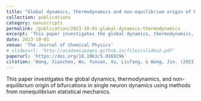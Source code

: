 ```yaml
---
title: "Global dynamics, thermodynamics and non-equilibrium origin of bifurcations for single neuron dynamics"
collection: publications
category: manuscripts
permalink: /publication/2023-10-01-global-dynamics-thermodynamics
excerpt: 'This paper investigates the global dynamics, thermodynamics, and non-equilibrium origin of bifurcations in single neuron dynamics.'
date: 2023-10-01
venue: 'The Journal of Chemical Physics'
# slidesurl: 'http://academicpages.github.io/files/slides2.pdf'
paperurl: 'https://doi.org/10.1063/5.0169296'
citation: 'Wang, Xiaochen, Wu, Yuxuan, Xu, Liufang, & Wang, Jin. (2023). Global dynamics, thermodynamics and non-equilibrium origin of bifurcations for single neuron dynamics. The Journal of Chemical Physics, 159(15), 154105.'
---
```


This paper investigates the global dynamics, thermodynamics, and non-equilibrium origin of bifurcations in single neuron dynamics using methods from nonequilibrium statistical mechanics.

